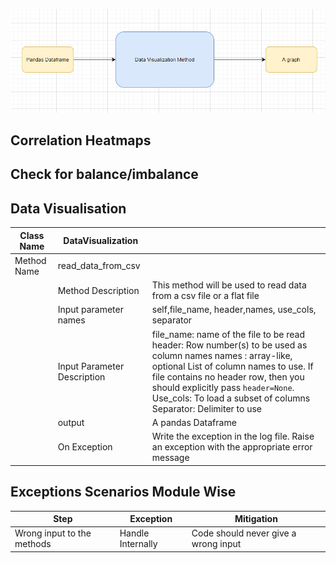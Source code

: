 
![](../img/TSD-3.png)

## Correlation Heatmaps


## Check for balance/imbalance




## Data Visualisation 
Class Name |DataVisualization ||
------|---------|----| 
Method Name    |read_data_from_csv    |
| |Method Description| This method will be used to read data from a csv file or a flat file
| |Input parameter  names| self,file_name, header,names, use_cols, separator
| |Input Parameter Description|    file_name: name of the file to be read header: Row number(s) to be used as column names names : array-like, optional List of column names to use. If file contains no header row, then you should explicitly pass ``header=None``. Use_cols:  To load a subset of columns Separator: Delimiter to use
| |    output |A pandas Dataframe
| |On Exception|   Write the exception in the log file. Raise an exception with the appropriate error message

## Exceptions Scenarios Module Wise


Step   |Exception|    Mitigation|
|------|------|---------|
Wrong input to the methods |   Handle Internally| Code should never give a wrong input


